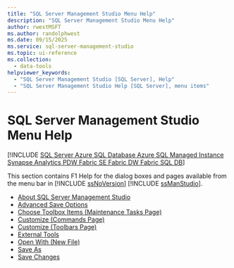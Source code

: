 ```yaml
---
title: "SQL Server Management Studio Menu Help"
description: "SQL Server Management Studio Menu Help"
author: rwestMSFT
ms.author: randolphwest
ms.date: 09/15/2025
ms.service: sql-server-management-studio
ms.topic: ui-reference
ms.collection:
  - data-tools
helpviewer_keywords:
  - "SQL Server Management Studio [SQL Server], Help"
  - "SQL Server Management Studio Help [SQL Server], menu items"
---
```

# SQL Server Management Studio Menu Help

[!INCLUDE [SQL Server Azure SQL Database Azure SQL Managed Instance Synapse Analytics PDW Fabric SE Fabric DW Fabric SQL DB](../includes/applies-to-version/sql-asdb-asdbmi-asa-pdw-fabricse-fabricdw-fabricsqldb.md)]

This section contains F1 Help for the dialog boxes and pages available from the menu bar in [!INCLUDE [ssNoVersion](../includes/ssnoversion-md.md)] [!INCLUDE [ssManStudio](../includes/ssmanstudio-md.md)].

- [About SQL Server Management Studio](about-sql-server-management-studio.md)
- [Advanced Save Options](advanced-save-options.md)
- [Choose Toolbox Items (Maintenance Tasks Page)](choose-toolbox-items-maintenance-tasks-page.md)
- [Customize (Commands Page)](customize-commands-page.md)
- [Customize (Toolbars Page)](customize-toolbars-page.md)
- [External Tools](external-tools.md)
- [Open With (New File)](open-with-new-file.md)
- [Save As](save-as.md)
- [Save Changes](save-changes.md)
